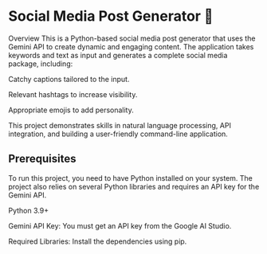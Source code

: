 # Social Media Post Generator 🚀

Overview
This is a Python-based social media post generator that uses the Gemini API to create dynamic and engaging content. The application takes keywords and text as input and generates a complete social media package, including:

Catchy captions tailored to the input.

Relevant hashtags to increase visibility.

Appropriate emojis to add personality.

This project demonstrates skills in natural language processing, API integration, and building a user-friendly command-line application.

## Prerequisites
To run this project, you need to have Python installed on your system. The project also relies on several Python libraries and requires an API key for the Gemini API.

Python 3.9+

Gemini API Key: You must get an API key from the Google AI Studio.

Required Libraries: Install the dependencies using pip.
